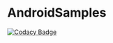# AndroidSamples

[![Codacy Badge](https://api.codacy.com/project/badge/Grade/766f5bb3f1a7447a8a9e56f222703710)](https://www.codacy.com/app/lannablue89/AndroidSamples?utm_source=github.com&utm_medium=referral&utm_content=lannablue89/AndroidSamples&utm_campaign=badger)